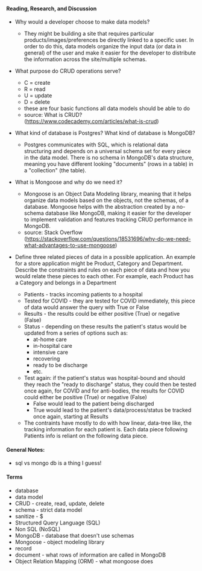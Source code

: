 #### Reading, Research, and Discussion
* Why would a developer choose to make data models?
    * They might be building a site that requires particular products/images/preferences be directly linked to a specific user. In order to do this, data models organize the input data (or data in general) of the user and make it easier for the developer to distribute the information across the site/multiple schemas.

* What purpose do CRUD operations serve?
    * C = create
    * R = read
    * U = update
    * D = delete
    * these are four basic functions all data models should be able to do 
    * source: What is CRUD? (https://www.codecademy.com/articles/what-is-crud)

* What kind of database is Postgres? What kind of database is MongoDB? 
    * Postgres communicates with SQL, which is relational data structuring and depends on a universal schema set for every piece in the data model. There is no schema in MongoDB's data structure, meaning you have different looking "documents" (rows in a table) in a "collection" (the table). 

* What is Mongoose and why do we need it?
    * Mongoose is an Object Data Modeling library, meaning that it helps organize data models based on the objects, not the schemas, of a database. Mongoose helps with the abstraction created by a no-schema database like MongoDB, making it easier for the developer to implement validation and features tracking CRUD performance in MongoDB.
    * source: Stack Overflow (https://stackoverflow.com/questions/18531696/why-do-we-need-what-advantages-to-use-mongoose) 

* Define three related pieces of data in a possible application. An example for a store application might be Product, Category and Department. Describe the constraints and rules on each piece of data and how you would relate these pieces to each other. For example, each Product has a Category and belongs in a Department
    * Patients - tracks incoming patients to a hospital
    * Tested for COVID - they are tested for COVID immediately, this piece of data would answer the query with True or False
    * Results - the results could be either positive (True) or negative (False)
    * Status - depending on these results the patient's status would be updated from a series of options such as:
        * at-home care
        * in-hospital care
        * intensive care
        * recovering
        * ready to be discharge
        * etc.
    * Test again: if the patient's status was hospital-bound and should they reach the "ready to discharge" status, they could then be tested once again, for COVID and for anti-bodies, the results for COVID could either be positive (True) or negative (False)
        * False would lead to the patient being discharged
        * True would lead to the patient's data/process/status be tracked once again, starting at Results
    * The contraints have mostly to do with how linear, data-tree like, the tracking information for each patient is. Each data piece following Patients info is reliant on the following data piece. 

#### General Notes:
* sql vs mongo db is a thing I guess!

#### Terms
* database
* data model
* CRUD - create, read, update, delete
* schema - strict data model
* sanitize - $ 
* Structured Query Language (SQL)
* Non SQL (NoSQL)
* MongoDB - database that doesn't use schemas
* Mongoose - object modeling library
* record
* document - what rows of information are called in MongoDB
* Object Relation Mapping (ORM) - what mongoose does 